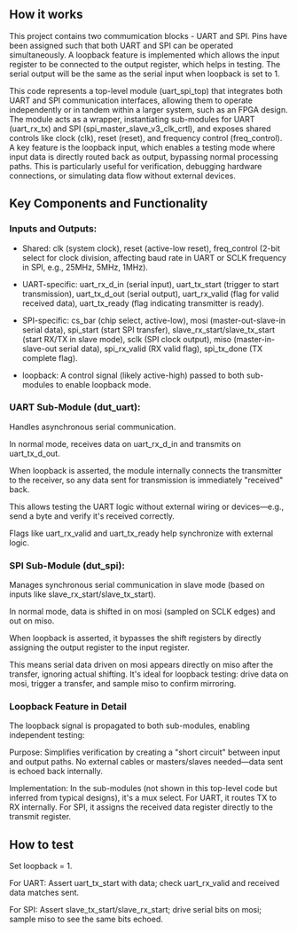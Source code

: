 <!---

This file is used to generate your project datasheet. Please fill in the information below and delete any unused
sections.

You can also include images in this folder and reference them in the markdown. Each image must be less than
512 kb in size, and the combined size of all images must be less than 1 MB.
-->

## How it works

This project contains two commumication blocks - UART and SPI.
Pins have been assigned such that both UART and SPI can be operated simultaneously.
A loopback feature is implemented which allows the input register to be connected to the output register, which helps in testing. The serial output will be the same as the serial input when loopback is set to 1.

This code represents a top-level module (uart_spi_top) that integrates both UART and SPI communication interfaces, allowing them to operate independently or in tandem within a larger system, such as an FPGA design. The module acts as a wrapper, instantiating sub-modules for UART (uart_rx_tx) and SPI (spi_master_slave_v3_clk_crtl), and exposes shared controls like clock (clk), reset (reset), and frequency control (freq_control). A key feature is the loopback input, which enables a testing mode where input data is directly routed back as output, bypassing normal processing paths. This is particularly useful for verification, debugging hardware connections, or simulating data flow without external devices.

## Key Components and Functionality

### Inputs and Outputs:

- Shared: clk (system clock), reset (active-low reset), freq_control (2-bit select for clock division, affecting baud rate in UART or SCLK frequency in SPI, e.g., 25MHz, 5MHz, 1MHz).

- UART-specific: uart_rx_d_in (serial input), uart_tx_start (trigger to start transmission), uart_tx_d_out (serial output), uart_rx_valid (flag for valid received data), uart_tx_ready (flag indicating transmitter is ready).

- SPI-specific: cs_bar (chip select, active-low), mosi (master-out-slave-in serial data), spi_start (start SPI transfer), slave_rx_start/slave_tx_start (start RX/TX in slave mode), sclk (SPI clock output), miso (master-in-slave-out serial data), spi_rx_valid (RX valid flag), spi_tx_done (TX complete flag).

- loopback: A control signal (likely active-high) passed to both sub-modules to enable loopback mode.


### UART Sub-Module (dut_uart):
Handles asynchronous serial communication.

In normal mode, receives data on uart_rx_d_in and transmits on uart_tx_d_out.

When loopback is asserted, the module internally connects the transmitter to the receiver, so any data sent for transmission is immediately "received" back.

This allows testing the UART logic without external wiring or devices—e.g., send a byte and verify it's received correctly.

Flags like uart_rx_valid and uart_tx_ready help synchronize with external logic.


### SPI Sub-Module (dut_spi):
Manages synchronous serial communication in slave mode (based on inputs like slave_rx_start/slave_tx_start).

In normal mode, data is shifted in on mosi (sampled on SCLK edges) and out on miso.

When loopback is asserted, it bypasses the shift registers by directly assigning the output register to the input register.

This means serial data driven on mosi appears directly on miso after the transfer, ignoring actual shifting. It's ideal for loopback testing: drive data on mosi, trigger a transfer, and sample miso to confirm mirroring.

### Loopback Feature in Detail
The loopback signal is propagated to both sub-modules, enabling independent testing:

Purpose: Simplifies verification by creating a "short circuit" between input and output paths. No external cables or masters/slaves needed—data sent is echoed back internally.

Implementation: In the sub-modules (not shown in this top-level code but inferred from typical designs), it's a mux select. For UART, it routes TX to RX internally. For SPI, it assigns the received data register directly to the transmit register.


## How to test

Set loopback = 1.

For UART: Assert uart_tx_start with data; check uart_rx_valid and received data matches sent.

For SPI: Assert slave_tx_start/slave_rx_start; drive serial bits on mosi; sample miso to see the same bits echoed.